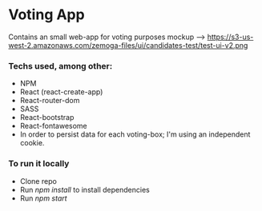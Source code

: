 # Voting App
Contains an small web-app for voting purposes mockup --> https://s3-us-west-2.amazonaws.com/zemoga-files/ui/candidates-test/test-ui-v2.png

### Techs used, among other:

* NPM
* React (react-create-app)
* React-router-dom
* SASS
* React-bootstrap
* React-fontawesome
* In order to persist data for each voting-box; I'm using an independent cookie.

### To run it locally
* Clone repo
* Run *npm install* to install dependencies
* Run *npm start*
